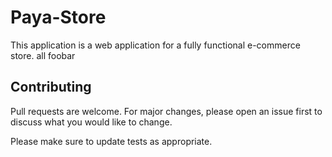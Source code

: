 # Paya-Store

This application is a web application for a fully functional e-commerce store.
all foobar


## Contributing
Pull requests are welcome. For major changes, please open an issue first to discuss what you would like to change.

Please make sure to update tests as appropriate.